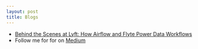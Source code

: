 ```yaml
---
layout: post
title: Blogs
---
```


* <a href="https://medium.com/@anushka7400.as/behind-the-scenes-at-lyft-how-airflow-and-flyte-power-data-workflows-7809e9d47ff0">Behind the Scenes at Lyft: How Airflow and Flyte Power Data Workflows</a>
* Follow me for for on <a href="https://medium.com/@anushka7400.as">Medium</a>
